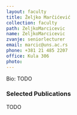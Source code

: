 ```yaml
---
layout: faculty
title: Željko Marčićević
collection: faculty
path: ZeljkoMarcicevic
name: ZeljkoMarcicevic
zvanje: seniorlecturer
email: marcic@uns.ac.rs
phone: +381 21 485 2207
office: Kula 306
photo: 
---
```


Bio: TODO

### Selected Publications

TODO

